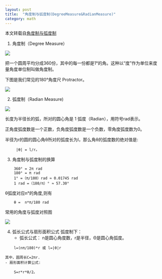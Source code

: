 ```yaml
---
layout: post
title:  "角度制与弧度制(DegreeMeasure&RadianMeasure)"
category: math
---
```

本文转载自[角度制与弧度制](http://math001.com/degree_radian_measure/)


1.  角度制（Degree Measure）

 ![](http://math001.com/wp-content/uploads/geometry/degrees-360.gif)
 
 把一个圆周平均分成360份，其中的每一份都是1°的角。这种以“度”作为单位来度量角度单位制叫做角度制。
 
 下图是我们常见的180°角度尺 Protractor。
 
 
 ![](http://math001.com/wp-content/uploads/geometry/protractor.gif)
 
 
2. 弧度制（Radian Measure)

![](http://math001.com/wp-content/uploads/geometry/1radian.gif)

长度为半径长的弧，所对的圆心角是 1 弧度（Radian），用符号rad表示。

正角度弧度数是一个正数，负角度弧度数是一个负数，零角度弧度数为0。

半径为r的圆的圆心角θ所对的弧度长为l，那么角θ的弧度数的绝对值是:
```
	 |θ| = l/r。
```

3.  角度制与弧度制的换算
```
	360° = 2π rad
	180° = π rad
	1° =（π/180）rad ≈ 0.01745 rad
	1 rad =（180/π）° ≈ 57.30°
```
θ弧度对应n°的角度,则有
```
	θ =  n*π/180 rad
```
常用的角度与弧度对照图

![](http://math001.com/wp-content/uploads/geometry/degree_radian_measure.gif)

4. 弧长公式与扇形面积公式
弧度制下：
	- 弧长公式：
	n是圆心角度数，r是半径，Θ是圆心角弧度。　
```
	l=(nπ/180)*r 或 l=|θ|r
```
	其中，圆周长C=2πr.
	- 扇形面积计算公式:
```
	S=r*r*θ/2。
```
